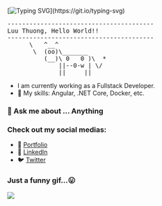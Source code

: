 
[![Typing SVG](https://readme-typing-svg.herokuapp.com?font=Fira+Code&color=C50F0F&center=true&vCenter=true&multiline=true&width=600&height=200&lines=Hello+%2C+I'm+Thuong+;Welcome+to+my+profile+And+have+a+nice+day+!)](https://git.io/typing-svg)
<pre>
----------------------------------------
<span>Luu Thuong, Hello World!!</span>
----------------------------------------
      \   ^__^
       \  (oo)\_______
          (__)\ 0   0 )\  *
              ||--0-w | \/
              ||     ||
</pre>

- I am currently working as a Fullstack Developer.
- 🌱 My skills: Angular, .NET Core, Docker, etc. 
### 💬 Ask me about ... Anything

### Check out my social medias:

- 💬 [Portfolio](https://luuthuong.web.app)
- 🔗 [LinkedIn](https://www.linkedin.com/in/lthuong200200/)
- 🐦 [Twitter](https://twitter.com/LThuong2000)

### Just a funny gif...😛
![](https://media.giphy.com/media/13GIgrGdslD9oQ/giphy.gif)
